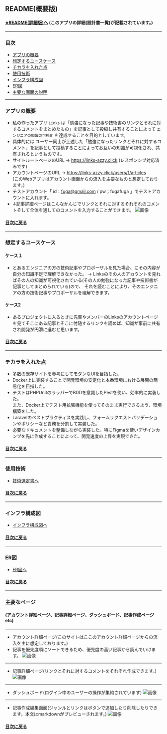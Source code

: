 
## README(概要版)
#### [※README(詳細版)へ](./docs/index.md) (このアプリの詳細(設計書一覧)が記載されています。)
---
### 目次
- [アプリの概要](#アプリの概要)
- [想定するユースケース](#想定するユースケース)
- [チカラを入れた点](#チカラを入れた点)
- [使用技術](#使用技術)
- [インフラ構成図](#インフラ構成図)
- [ER図](#er図)
- [主要な画面の説明](#主要なページ)
---
### アプリの概要
- 私の作ったアプリ `Links` は「勉強になった記事や技術書のリンクとそれに対するコメントをまとめたもの」を記事として投稿し共有することによって `エンジニアの知識の可視化` を達成することを目的としています。
- 具体的には ユーザー同士が上述した「勉強になったリンクとそれに対するコメント」を記事として投稿することによってお互いの知識が可視化され、共有されるというものです。
- サイトルートページのURL → https://links-azzy.click (レスポンシブ対応済みです)
- アカウントページのURL →  https://links-azzy.click/users/1/articles<br>
  (このWebアプリはアカウント画面からの流入を主要なものと想定しております。)
- テストアカウント「 id：fuga@gmail.com / pw；fugafuga 」でテストアカウントに入れます。
- ↓記事詳細ページはこんなかんじでリンクとそれに対するそれぞれのコメントそして全体を通してのコメントを入力することができます。
![画像](./docs/img/gamen_captcha/homesnap.png)
#### [目次に戻る](#目次)
---
### 想定するユースケース
#### ケース１
- とあるエンジニアの方の技術記事やプロポーザルを見た場合、にその内容が自分の知識不足で理解できなかった。
→ Linksのその人のアカウントを見ればその人の知識が可視化されている(その人の勉強になった記事や技術書が記事としてまとめられている)ので、
それを読むことにより、そのエンジニアの方の技術記事やプロポーザルを理解できます。
#### ケース2 
- あるプロジェクトに入るときに先輩やメンバーのLinksのアカウントページを見てそこにある記事とそこに付随するリンクを読めば、知識が事前に共有され開発が円滑に進むと思います。
#### [目次に戻る](#目次)
---
### チカラを入れた点
- 多数の既存サイトを参考にしてモダンなUIを目指した。
- Docker上に実装することで開発環境の安定化と本番環境における展開の簡易化を目指した。
- テストはPHPUnitのラッパーでBDDを意識したPestを使い、効率的に実装した。<br>また、Docker上でテスト用拡張機能を使ってそのまま実行できるよう、環境構築をした。
- Laravelのベストプラクティスを実践し、フォームリクエストバリデーションやポリシーなど責務を分割して実装した。
- 必要なドキュメントを整備しながら実装した。特にFigmaを使いデザインカンプを先に作成することによって、開発速度の上昇を実現できた。
#### [目次に戻る](#目次)
---
### 使用技術
- [技術選定書へ](./docs/techSelection.md)
#### [目次に戻る](#目次)
---
### インフラ構成図
- [インフラ構成図へ](./docs/infraPicture.md)
#### [目次に戻る](#目次)
---
### ER図
- [ER図へ](./docs/er.md)
#### [目次に戻る](#目次)
---
### 主要なページ
#### (アカウント詳細ページ、記事詳細ページ、ダッシュボード、記事作成ページetc)
---
- アカウント詳細ページ(このサイトはここのアカウント詳細ページからの流入を主に想定しております。)
- 記事を優先度順にソートできるため、優先度の高い記事から読んでいけます。
![画像](./docs/img/gamen_captcha/accountdetail.png)
---
- 記事詳細ページ(リンクとそれに対するコメントをそれぞれ作成できます。)
![画像](./docs/img/gamen_captcha/homesnap.png)
--- 
- ダッシュボード(ログイン中のユーザーの操作が集約されています)
![画像](./docs/img/gamen_captcha/dashboard.png)
---
- 記事作成編集画面(ジャンルとリンクはボタンで追加したり削除したりできます。本文はmarkdownがプレビューされます。)
![画像](./docs/img/gamen_captcha/articledetail.png)
#### [目次に戻る](#目次)